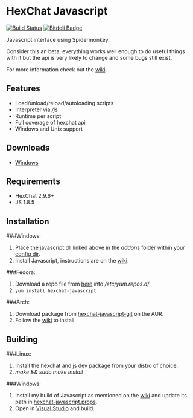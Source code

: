 HexChat Javascript
==================

[![Build Status](https://travis-ci.org/TingPing/hexchat-javascript.png?branch=master)](https://travis-ci.org/TingPing/hexchat-javascript) [![Bitdeli Badge](https://d2weczhvl823v0.cloudfront.net/TingPing/hexchat-javascript/trend.png)](https://bitdeli.com/free "Bitdeli Badge")

Javascript interface using Spidermonkey.

Consider this an beta, everything works well enough to do useful things with it
but the api is very likely to change and some bugs still exist.

For more information check out the [wiki](https://github.com/TingPing/hexchat-javascript/wiki).


Features
--------

- Load/unload/reload/autoloading scripts
- Interpreter via */js*
- Runtime per script
- Full coverage of hexchat api
- Windows and Unix support


Downloads
---------

- [Windows](https://github.com/TingPing/hexchat-javascript/releases)


Requirements
------------

- HexChat 2.9.6+
- JS 1.8.5

Installation
------------

###Windows:

1. Place the javascript.dll linked above in the *addons* folder within your [config dir](http://docs.hexchat.org/en/latest/settings.html#config-files).
2. Install Javascript, instructions are on the [wiki](https://github.com/TingPing/hexchat-javascript/wiki/Javascript-on-Windows).

###Fedora:

1. Download a repo file from [here](http://copr-fe.cloud.fedoraproject.org/coprs/tingping/hexchat-javascript/) into */etc/yum.repos.d/*
2. ```yum install hexchat-javascript```

###Arch:

1. Download package from [hexchat-javascript-git](https://aur.archlinux.org/packages/hexchat-javascript-git/) on the AUR.
2. Follow the [wiki](https://wiki.archlinux.org/index.php/Arch_User_Repository#Installing_packages) to install.

Building
--------

###Linux:

1. Install the hexchat and js dev package from your distro of choice.
2. *make && sudo make install*

###Windows:

1. Install my build of Javascript as mentioned on the [wiki](https://github.com/TingPing/hexchat-javascript/wiki/Javascript-on-Windows) and update its path in [hexchat-javascript.props](win32/hexchat-javascript.props).
2. Open in [Visual Studio](https://www.microsoft.com/visualstudio/eng/downloads#d-express-windows-desktop) and build.
